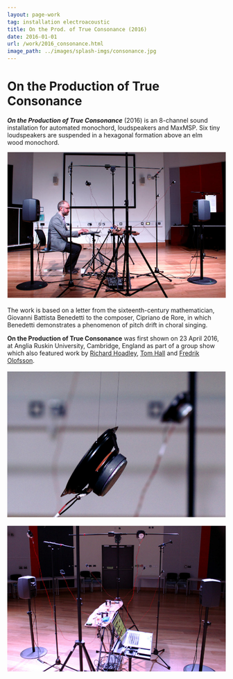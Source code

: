 ```yaml
---
layout: page-work
tag: installation electroacoustic
title: On the Prod. of True Consonance (2016)
date: 2016-01-01
url: /work/2016_consonance.html
image_path: ../images/splash-imgs/consonance.jpg
---
```

# On the Production of True Consonance

_**On the Production of True Consonance**_ (2016) is an 8-channel sound installation for automated monochord, loudspeakers and MaxMSP. Six tiny loudspeakers are suspended in a hexagonal formation above an elm wood monochord.

![](../images/consonance/consonance1.jpg)
<br><br>
The work is based on a letter from the sixteenth-century mathematician, Giovanni Battista Benedetti to the composer, Cipriano de Rore, in which Benedetti demonstrates a phenomenon of pitch drift in choral singing.

**On the Production of True Consonance** was first shown on 23 April 2016, at Anglia Ruskin University, Cambridge, England as part of a group show which also featured work by [Richard Hoadley](https://rhoadley.net), [Tom Hall](https://www.ludions.com) and [Fredrik Olofsson](https://www.fredrikolofsson.com/).
<br><br>
![](../images/consonance/consonance2.jpg)
<br><br>
![](../images/consonance/consonance3.jpg)